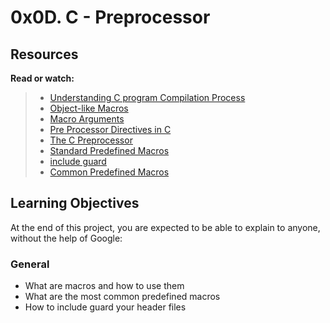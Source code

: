 # 0x0D. C - Preprocessor

## Resources
**Read or watch:**

> * [Understanding C program Compilation Process](https://www.youtube.com/watch?v=eW5he5uFBNM)
> * [Object-like Macros](https://gcc.gnu.org/onlinedocs/gcc-5.1.0/cpp/Object-like-Macros.html#Object-like-Macros)
> * [Macro Arguments](https://gcc.gnu.org/onlinedocs/gcc-5.1.0/cpp/Macro-Arguments.html#Macro-Arguments)
> * [Pre Processor Directives in C](https://www.youtube.com/watch?v=X6HiYbY3Uak)
> * [The C Preprocessor](https://www.cprogramming.com/tutorial/cpreprocessor.html)
> * [Standard Predefined Macros](https://gcc.gnu.org/onlinedocs/gcc-5.1.0/cpp/Standard-Predefined-Macros.html#Standard-Predefined-Macros)
> * [include guard](https://en.wikipedia.org/wiki/Include_guard)
> * [Common Predefined Macros](https://gcc.gnu.org/onlinedocs/gcc-5.1.0/cpp/Common-Predefined-Macros.html#Common-Predefined-Macros)

## Learning Objectives
At the end of this project, you are expected to be able to explain to anyone, without the help of Google:

### General
* What are macros and how to use them
* What are the most common predefined macros
* How to include guard your header files
